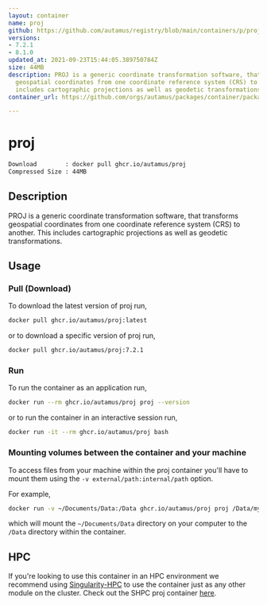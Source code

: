 ```yaml
---
layout: container
name: proj
github: https://github.com/autamus/registry/blob/main/containers/p/proj/spack.yaml
versions:
- 7.2.1
- 8.1.0
updated_at: 2021-09-23T15:44:05.389750784Z
size: 44MB
description: PROJ is a generic coordinate transformation software, that transforms
  geospatial coordinates from one coordinate reference system (CRS) to another. This
  includes cartographic projections as well as geodetic transformations.
container_url: https://github.com/orgs/autamus/packages/container/package/proj

---
```

# proj
```bash 
Download        : docker pull ghcr.io/autamus/proj
Compressed Size : 44MB
```

## Description
PROJ is a generic coordinate transformation software, that transforms geospatial coordinates from one coordinate reference system (CRS) to another. This includes cartographic projections as well as geodetic transformations.

## Usage
### Pull (Download)
To download the latest version of proj run,

```bash
docker pull ghcr.io/autamus/proj:latest
```

or to download a specific version of proj run,

```bash
docker pull ghcr.io/autamus/proj:7.2.1
```
### Run
To run the container as an application run,
```bash
docker run --rm ghcr.io/autamus/proj proj --version
```

or to run the container in an interactive session run,
```bash
docker run -it --rm ghcr.io/autamus/proj bash
```

### Mounting volumes between the container and your machine
To access files from your machine within the proj container you'll have to mount them using the `-v external/path:internal/path` option.

For example,
```bash
docker run -v ~/Documents/Data:/Data ghcr.io/autamus/proj proj /Data/myData.csv
```
which will mount the `~/Documents/Data` directory on your computer to the `/Data` directory within the container.

## HPC
If you're looking to use this container in an HPC environment we recommend using [Singularity-HPC](https://singularity-hpc.readthedocs.io) to use the container just as any other module on the cluster. Check out the SHPC proj container [here](https://singularityhub.github.io/singularity-hpc/r/ghcr.io-autamus-proj/).